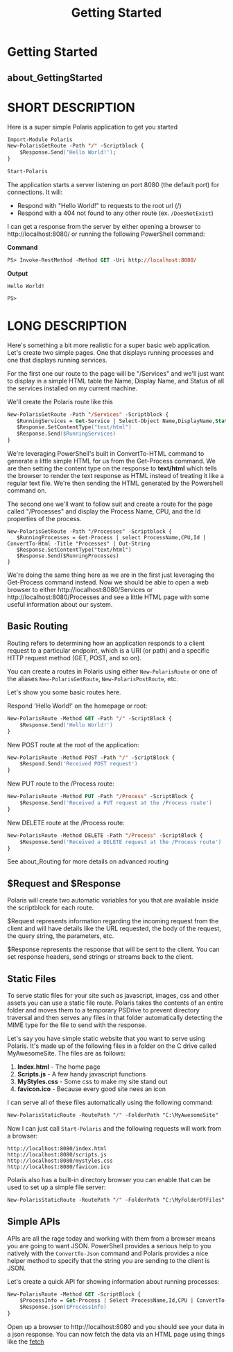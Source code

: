 ﻿---
layout: default
title: Getting Started
type: about
---

# Getting Started

## about_GettingStarted

# SHORT DESCRIPTION

Here is a super simple Polaris application to get you started

```ps
Import-Module Polaris
New-PolarisGetRoute -Path "/" -Scriptblock {
    $Response.Send('Hello World!');
}

Start-Polaris
```

The application starts a server listening on port 8080 (the default port) for connections. It will:

- Respond with "Hello World!" to requests to the root url (/)
- Respond with a 404 not found to any other route (ex. `/DoesNotExist`)

I can get a response from the server by either opening a browser to http://localhost:8080/ or running the following PowerShell command:

**Command**

```ps
PS> Invoke-RestMethod -Method GET -Uri http://localhost:8080/
```

**Output**

```
Hello World!

PS>
```

# LONG DESCRIPTION

Here's something a bit more realistic for a super basic web application. Let's create two simple pages. One that displays running processes and one that displays running services.

For the first one our route to the page will be "/Services" and we'll just want to display in a simple HTML table the Name, Display Name, and Status of all the services installed on my current machine.

We'll create the Polaris route like this

```ps
New-PolarisGetRoute -Path "/Services" -Scriptblock {
   $RunningServices = Get-Service | Select-Object Name,DisplayName,Status | ConvertTo-Html -Title "Services" | Out-String
   $Response.SetContentType("text/html")
   $Response.Send($RunningServices)
}
```

We're leveraging PowerShell's built in ConvertTo-HTML command to generate a little simple HTML for us from the Get-Process command. We are then setting the content type on the response to **text/html** which tells the browser to render the text response as HTML instead of treating it like a regular text file. We're then sending the HTML generated by the Powershell command on.

The second one we'll want to follow suit and create a route for the page called "/Processes" and display the Process Name, CPU, and the Id properties of the process.

```
New-PolarisGetRoute -Path "/Processes" -Scriptblock {
   $RunningProcesses = Get-Process | select ProcessName,CPU,Id | ConvertTo-Html -Title "Processes" | Out-String
   $Response.SetContentType("text/html")
   $Response.Send($RunningProcesses)
}
```

We're doing the same thing here as we are in the first just leveraging the Get-Process command instead. Now we should be able to open a web browser to either http://localhost:8080/Services or http://localhost:8080/Processes and see a little HTML page with some useful information about our system.

## Basic Routing

Routing refers to determining how an application responds to a client request to a particular endpoint, which is a URI (or path) and a specific HTTP request method (GET, POST, and so on).

You can create a routes in Polaris using either `New-PolarisRoute` or one of the aliases `New-PolarisGetRoute`, `New-PolarisPostRoute`, etc.

Let's show you some basic routes here.

Respond 'Hello World!' on the homepage or root:

```ps
New-PolarisRoute -Method GET -Path "/" -ScriptBlock {
    $Response.Send('Hello World!')
}
```

New POST route at the root of the application:

```ps
New-PolarisRoute -Method POST -Path "/" -ScriptBlock {
    $Respond.Send('Received POST request')
}
```

New PUT route to the /Process route:

```ps
New-PolarisRoute -Method PUT -Path "/Process" -ScriptBlock {
    $Response.Send('Received a PUT request at the /Process route')
}
```

New DELETE route at the /Process route:

```ps
New-PolarisRoute -Method DELETE -Path "/Process" -ScriptBlock {
    $Response.Send('Received a DELETE request at the /Process route')
}
```

See about_Routing for more details on advanced routing

## $Request and $Response

Polaris will create two automatic variables for you that are available inside the scriptblock for each route.

\$Request represents information regarding the incoming request from the client and will have details like the URL requested, the body of the request, the query string, the parameters, etc.

\$Response represents the response that will be sent to the client. You can set response headers, send strings or streams back to the client.

## Static Files

To serve static files for your site such as javascript, images, css and other assets you can use a static file route. Polaris takes the contents of an entire folder and moves them to a temporary PSDrive to prevent directory traversal and then serves any files in that folder automatically detecting the MIME type for the file to send with the response.

Let's say you have simple static website that you want to serve using Polaris. It's made up of the following files in a folder on the C drive called MyAwesomeSite. The files are as follows:

1. **Index.html** - The home page
2. **Scripts.js** - A few handy javascript functions
3. **MyStyles.css** - Some css to make my site stand out
4. **favicon.ico** - Because every good site nees an icon

I can serve all of these files automatically using the following command:

```ps
New-PolarisStaticRoute -RoutePath "/" -FolderPath "C:\MyAwesomeSite"
```

Now I can just call `Start-Polaris` and the following requests will work from a browser:

```
http://localhost:8080/index.html
http://localhost:8080/scripts.js
http://localhost:8080/mystyles.css
http://localhost:8080/favicon.ico
```

Polaris also has a built-in directory browser you can enable that can be used to set up a simple file server:

```ps
New-PolarisStaticRoute -RoutePath "/" -FolderPath "C:\MyFolderOfFiles" -EnableDirectoryBrowser $True
```

## Simple APIs

APIs are all the rage today and working with them from a browser means you are going to want JSON. PowerShell provides a serious help to you natively with the `ConvertTo-Json` command and Polaris provides a nice helper method to specify that the string you are sending to the client is JSON.

Let's create a quick API for showing information about running processes:

```ps
New-PolarisRoute -Method GET -ScriptBlock {
    $ProcessInfo = Get-Process | Select ProcessName,Id,CPU | ConvertTo-Json
    $Response.json($ProcessInfo)
}
```

Open up a browser to http://localhost:8080 and you should see your data in a json response. You can now fetch the data via an HTML page using things like the [fetch](https://developer.mozilla.org/en-US/docs/Web/API/Fetch_API)
